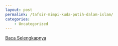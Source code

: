 ```yaml
---
layout: post
permalink: /tafsir-mimpi-kuda-putih-dalam-islam/
categories:
    - Uncategorized
---
```


[Baca Selengkapnya](/08)